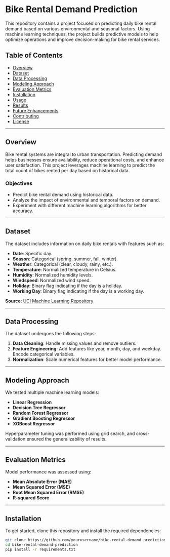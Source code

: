 # Bike Rental Demand Prediction

This repository contains a project focused on predicting daily bike rental demand based on various environmental and seasonal factors. Using machine learning techniques, the project builds predictive models to help optimize operations and improve decision-making for bike rental services.

## Table of Contents
- [Overview](#overview)
- [Dataset](#dataset)
- [Data Processing](#data-processing)
- [Modeling Approach](#modeling-approach)
- [Evaluation Metrics](#evaluation-metrics)
- [Installation](#installation)
- [Usage](#usage)
- [Results](#results)
- [Future Enhancements](#future-enhancements)
- [Contributing](#contributing)
- [License](#license)

---

## Overview
Bike rental systems are integral to urban transportation. Predicting demand helps businesses ensure availability, reduce operational costs, and enhance user satisfaction. This project leverages machine learning to predict the total count of bikes rented per day based on historical data.

### Objectives
- Predict bike rental demand using historical data.
- Analyze the impact of environmental and temporal factors on demand.
- Experiment with different machine learning algorithms for better accuracy.

---

## Dataset
The dataset includes information on daily bike rentals with features such as:
- **Date**: Specific day.
- **Season**: Categorical (spring, summer, fall, winter).
- **Weather**: Categorical (clear, cloudy, rainy, etc.).
- **Temperature**: Normalized temperature in Celsius.
- **Humidity**: Normalized humidity levels.
- **Windspeed**: Normalized wind speed.
- **Holiday**: Binary flag indicating if the day is a holiday.
- **Working Day**: Binary flag indicating if the day is a working day.

**Source**: [UCI Machine Learning Repository](https://archive.ics.uci.edu/ml/datasets/Bike+Sharing+Dataset)

---

## Data Processing
The dataset undergoes the following steps:
1. **Data Cleaning**: Handle missing values and remove outliers.
2. **Feature Engineering**: Add features like year, month, day, and weekday. Encode categorical variables.
3. **Normalization**: Scale numerical features for better model performance.

---

## Modeling Approach
We tested multiple machine learning models:
- **Linear Regression**
- **Decision Tree Regressor**
- **Random Forest Regressor**
- **Gradient Boosting Regressor**
- **XGBoost Regressor**

Hyperparameter tuning was performed using grid search, and cross-validation ensured the generalizability of results.

---

## Evaluation Metrics
Model performance was assessed using:
- **Mean Absolute Error (MAE)**
- **Mean Squared Error (MSE)**
- **Root Mean Squared Error (RMSE)**
- **R-squared Score**

---

## Installation
To get started, clone this repository and install the required dependencies:

```bash
git clone https://github.com/yourusername/bike-rental-demand-prediction.git
cd bike-rental-demand-prediction
pip install -r requirements.txt

